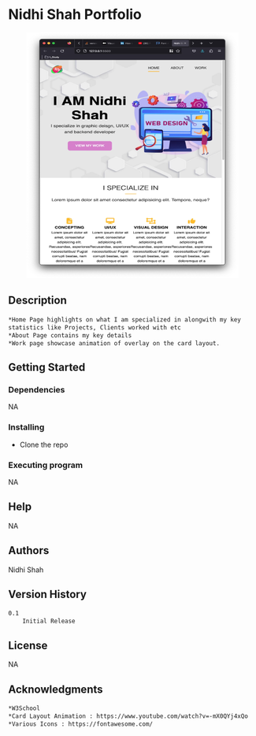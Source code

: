 # Nidhi Shah Portfolio

   <p align="center">
     <a href="hhttps://shahnidhi20.github.io/Portoflio_NS/">
       <img src="./main_page.jpg" alt="Portfolio" width="430" height="500">
     </a>
   </p>

## Description

    *Home Page highlights on what I am specialized in alongwith my key statistics like Projects, Clients worked with etc
    *About Page contains my key details
    *Work page showcase animation of overlay on the card layout. 
    

## Getting Started
### Dependencies
   NA

### Installing
   * Clone the repo
 
    

### Executing program
   NA
 

## Help
   NA

## Authors

Nidhi Shah

## Version History
    0.1
        Initial Release

## License
NA

## Acknowledgments

    *W3School 
    *Card Layout Animation : https://www.youtube.com/watch?v=-mX0QYj4xQo
    *Various Icons : https://fontawesome.com/ 
